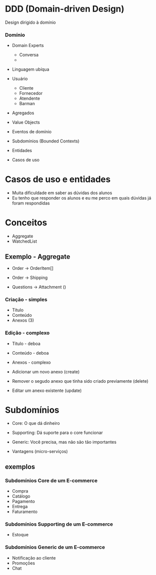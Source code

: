 # DDD (Domain-driven Design)

Design dirigido à domínio

### Domínio

- Domain Experts
  - Conversa
  - 
- Linguagem ubíqua

- Usuário
  - Cliente
  - Fornecedor
  - Atendente
  - Barman

- Agregados
- Value Objects
- Eventos de domínio
- Subdomínios (Bounded Contexts)
- Entidades
- Casos de uso

# Casos de uso e entidades

- Muita dificuldade em saber as dúvidas dos alunos
- Eu tenho que responder os alunos e eu me perco em quais dúvidas já foram respondidas


# Conceitos

- Aggregate
- WatchedList

## Exemplo - Aggregate

- Order -> OrderItem[]
- Order -> Shipping

- Questions -> Attachment ()

### Criação - simples

- Título
- Conteúdo
- Anexos (3)

### Edição - complexo

- Título - deboa
- Conteúdo - deboa
- Anexos - complexo

- Adicionar um novo anexo (create)
- Remover o segudo anexo que tinha sido criado previamente (delete)
- Editar um anexo existente (update)

# Subdomínios

- Core: O que dá dinheiro 
- Supporting: Dá suporte para o core funcionar
- Generic: Você precisa, mas não são tão importantes

- Vantagens (micro-serviços)

## exemplos

### Subdomínios Core de um E-commerce 

- Compra
- Catálogo
- Pagamento
- Entrega
- Faturamento

### Subdomínios Supporting de um E-commerce 

- Estoque

### Subdomínios Generic de um E-commerce 

- Notificação ao cliente
- Promoções
- Chat